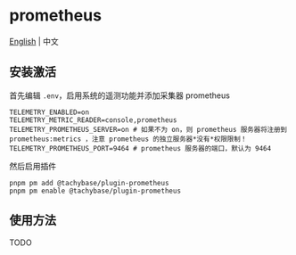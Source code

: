 # prometheus

[English](./README.md) | 中文

## 安装激活

首先编辑 `.env`，启用系统的遥测功能并添加采集器 prometheus

```
TELEMETRY_ENABLED=on
TELEMETRY_METRIC_READER=console,prometheus
TELEMETRY_PROMETHEUS_SERVER=on # 如果不为 on，则 prometheus 服务器将注册到 prometheus:metrics ，注意 prometheus 的独立服务器*没有*权限限制！
TELEMETRY_PROMETHEUS_PORT=9464 # prometheus 服务器的端口，默认为 9464
```

然后启用插件

```shell
pnpm pm add @tachybase/plugin-prometheus
pnpm pm enable @tachybase/plugin-prometheus
```

## 使用方法

TODO
